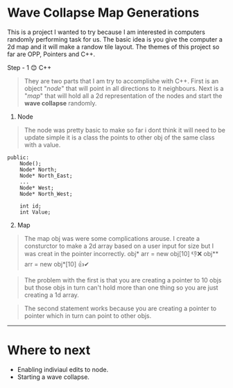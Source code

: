 # Wave Collapse Map Generations

This is a project I wanted to try because I am interested in computers randomly performing task for us. The basic idea is you give the computer a 2d map and it will make a randow tile layout. The themes of this project so far are OPP, Pointers and C++.

Step - 1 😊 C++ 
> They are two parts that I am try to accomplishe with C++. First is an object "*node*" that will point in all directions to it neighbours. Next is a "*map*" that will hold all a 2d representation of the nodes and start the **wave collapse** randomly.

1. Node 
>The node was pretty basic to make so far i dont think it will need to be update simple it is a class the points to other obj of the same class with a value. 

```
public:
    Node();
    Node* North;
    Node* North_East;
    ...
    Node* West;
    Node* North_West;
    
    int id;    
    int Value;           
```

2. Map
>The map obj was were some complications arouse. I create a consturctor to make a 2d array based on a user input for size but I was creat in the pointer incorrectly.
obj* arr = new obj[10] 👎❌
obj** arr = new obj*[10] 👍✔

>The problem with the first is that you are creating a pointer to 10 objs but those objs in turn can't hold more than one thing so you are just creating a 1d array.

>The second statement works because you are creating a pointer to pointer which in turn can point to other objs.




---

# Where to next
- Enabling indiviaul edits to node.
- Starting a wave collapse.